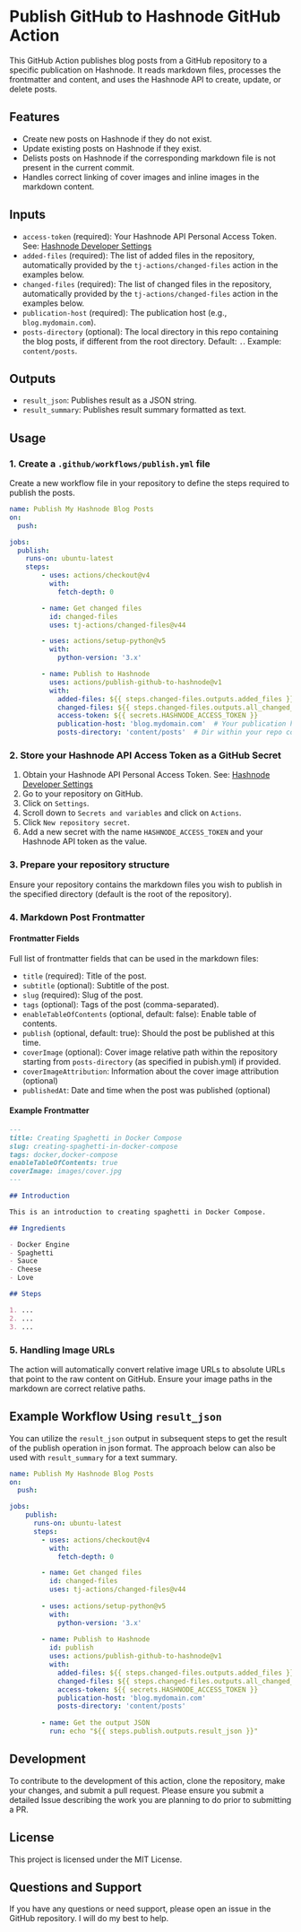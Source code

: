 # Publish GitHub to Hashnode GitHub Action

This GitHub Action publishes blog posts from a GitHub repository to a specific publication on Hashnode. It reads markdown files, processes the frontmatter and content, and uses the Hashnode API to create, update, or delete posts.

## Features

- Create new posts on Hashnode if they do not exist.
- Update existing posts on Hashnode if they exist.
- Delists posts on Hashnode if the corresponding markdown file is not present in the current commit.
- Handles correct linking of cover images and inline images in the markdown content.

## Inputs

- `access-token` (required): Your Hashnode API Personal Access Token. See: [Hashnode Developer Settings](https://hashnode.com/settings/developer)
- `added-files` (required): The list of added files in the repository, automatically provided by the `tj-actions/changed-files` action in the examples below.
- `changed-files` (required): The list of changed files in the repository, automatically provided by the `tj-actions/changed-files` action in the examples below.
- `publication-host` (required): The publication host (e.g., `blog.mydomain.com`).
- `posts-directory` (optional): The local directory in this repo containing the blog posts, if different from the root directory. Default: `.`. Example: `content/posts`.

## Outputs

- `result_json`: Publishes result as a JSON string.
- `result_summary`: Publishes result summary formatted as text.

## Usage

### 1. Create a `.github/workflows/publish.yml` file

Create a new workflow file in your repository to define the steps required to publish the posts.

```yaml
name: Publish My Hashnode Blog Posts
on:
  push:

jobs:
  publish:
    runs-on: ubuntu-latest
    steps:
        - uses: actions/checkout@v4
          with:
            fetch-depth: 0

        - name: Get changed files
          id: changed-files
          uses: tj-actions/changed-files@v44

        - uses: actions/setup-python@v5
          with:
            python-version: '3.x'

        - name: Publish to Hashnode
          uses: actions/publish-github-to-hashnode@v1
          with:
            added-files: ${{ steps.changed-files.outputs.added_files }}  # Uses output from changed-files action
            changed-files: ${{ steps.changed-files.outputs.all_changed_files }}  # Uses output from changed-files action
            access-token: ${{ secrets.HASHNODE_ACCESS_TOKEN }}
            publication-host: 'blog.mydomain.com'  # Your publication host
            posts-directory: 'content/posts'  # Dir within your repo containing the markdown files, if different from root dir
```

### 2. Store your Hashnode API Access Token as a GitHub Secret

1. Obtain your Hashnode API Personal Access Token. See: [Hashnode Developer Settings](https://hashnode.com/settings/developer)
2. Go to your repository on GitHub.
3. Click on `Settings`.
4. Scroll down to `Secrets and variables` and click on `Actions`.
5. Click `New repository secret`.
6. Add a new secret with the name `HASHNODE_ACCESS_TOKEN` and your Hashnode API token as the value.

### 3. Prepare your repository structure

Ensure your repository contains the markdown files you wish to publish in the specified directory (default is the root of the repository).

### 4. Markdown Post Frontmatter

#### Frontmatter Fields

Full list of frontmatter fields that can be used in the markdown files:

- `title` (required): Title of the post.
- `subtitle` (optional): Subtitle of the post.
- `slug` (required): Slug of the post.
- `tags` (optional): Tags of the post (comma-separated).
- `enableTableOfContents` (optional, default: false): Enable table of contents.
- `publish` (optional, default: true): Should the post be published at this time.
- `coverImage` (optional): Cover image relative path within the repository starting from `posts-directory` (as specified in pubish.yml) if provided.
- `coverImageAttribution`: Information about the cover image attribution (optional)
- `publishedAt`: Date and time when the post was published (optional)

#### Example Frontmatter

```markdown
---
title: Creating Spaghetti in Docker Compose
slug: creating-spaghetti-in-docker-compose
tags: docker,docker-compose
enableTableOfContents: true
coverImage: images/cover.jpg
---

## Introduction

This is an introduction to creating spaghetti in Docker Compose.

## Ingredients

- Docker Engine
- Spaghetti
- Sauce
- Cheese
- Love

## Steps

1. ...
2. ...
3. ...
```

### 5. Handling Image URLs

The action will automatically convert relative image URLs to absolute URLs that point to the raw content on GitHub. Ensure your image paths in the markdown are correct relative paths.

## Example Workflow Using `result_json`

You can utilize the `result_json` output in subsequent steps to get the result of the publish operation in json format. The approach below can also be used with `result_summary` for a text summary.

```yaml
name: Publish My Hashnode Blog Posts
on:
  push:

jobs:
    publish:
      runs-on: ubuntu-latest
      steps:
        - uses: actions/checkout@v4
          with:
            fetch-depth: 0

        - name: Get changed files
          id: changed-files
          uses: tj-actions/changed-files@v44
        
        - uses: actions/setup-python@v5
          with:
            python-version: '3.x'
                
        - name: Publish to Hashnode
          id: publish
          uses: actions/publish-github-to-hashnode@v1
          with:
            added-files: ${{ steps.changed-files.outputs.added_files }}
            changed-files: ${{ steps.changed-files.outputs.all_changed_files }}
            access-token: ${{ secrets.HASHNODE_ACCESS_TOKEN }}
            publication-host: 'blog.mydomain.com'
            posts-directory: 'content/posts'
        
        - name: Get the output JSON
          run: echo "${{ steps.publish.outputs.result_json }}"
```

## Development

To contribute to the development of this action, clone the repository, make your changes, and submit a pull request. Please ensure you submit a detailed Issue describing the work you are planning to do prior to submitting a PR.

## License

This project is licensed under the MIT License.

## Questions and Support

If you have any questions or need support, please open an issue in the GitHub repository. I will do my best to help.
